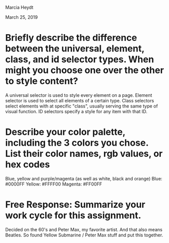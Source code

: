 Marcia Heydt

March 25, 2019

# Briefly describe the difference between the universal, element, class, and id selector types. When might you choose one over the other to style content?
A universal selector is used to style every element on a page. Element selector is used to select all elements of a certain type.  Class selectors select elements with at specific "class", usually serving the same type of visual function.  ID selectors specify a style for any item with that ID.

# Describe your color palette, including the 3 colors you chose. List their color names, rgb values, or hex codes
Blue, yellow and purple/magenta (as well as white, black and orange)
Blue: #0000FF
Yellow: #FFFF00
Magenta: #FF00FF

# Free Response: Summarize your work cycle for this assignment.
Decided on the 60's and Peter Max, my favorite artist.  And that also means Beatles.  So found Yellow Submarine / Peter Max stuff and put this together.